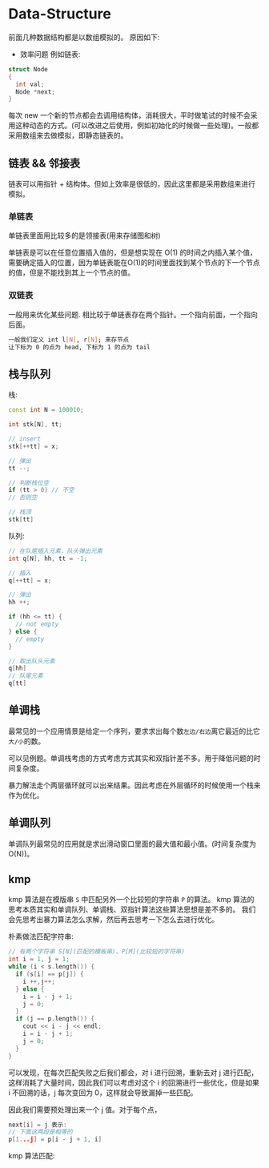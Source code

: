 # Data-Structure

前面几种数据结构都是以数组模拟的。
原因如下:
- 效率问题
例如链表:
```cpp
struct Node 
{
  int val;
  Node *next;
}
```
每次 new 一个新的节点都会去调用结构体，消耗很大，平时做笔试的时候不会采用这种动态的方式。(可以改进之后使用，例如初始化的时候做一些处理)。一般都采用数组来去做模拟，即静态链表的。

## 链表 && 邻接表
链表可以用指针 + 结构体。但如上效率是很低的，因此这里都是采用数组来进行模拟。

### 单链表
单链表里面用比较多的是领接表(用来存储图和树)

单链表是可以在任意位置插入值的，但是想实现在 O(1) 的时间之内插入某个值，需要确定插入的位置，因为单链表能在O(1)的时间里面找到某个节点的下一个节点的值，但是不能找到其上一个节点的值。

### 双链表
一般用来优化某些问题.
相比较于单链表存在两个指针。一个指向前面，一个指向后面。
```bash
一般我们定义 int l[N], r[N]; 来存节点
让下标为 0 的点为 head, 下标为 1 的点为 tail
```

## 栈与队列

栈:
```cpp
const int N = 100010;

int stk[N], tt;

// insert
stk[++tt] = x;

// 弹出
tt --;

// 判断栈位空
if (tt > 0) // 不空
// 否则空

// 栈顶 
stk[tt]
```

队列:
```cpp
// 在队尾插入元素，队头弹出元素
int q[N], hh, tt = -1;

// 插入
q[++tt] = x;

// 弹出 
hh ++;

if (hh <= tt) {
  // not empty
} else {
  // empty
}

// 取出队头元素
q[hh]
// 队尾元素
q[tt]
```

## 单调栈
最常见的一个应用情景是给定一个序列，要求求出每个数`左边/右边`离它最近的比它`大/小`的数。

可以见例题。单调栈考虑的方式考虑方式其实和双指针差不多。用于降低问题的时间复杂度。

暴力解法走个两层循环就可以出来结果。因此考虑在外层循环的时候使用一个栈来作为优化。

## 单调队列
单调队列最常见的应用就是求出滑动窗口里面的最大值和最小值。(时间复杂度为 O(N))。

## kmp
kmp 算法是在模版串 `S` 中匹配另外一个比较短的字符串 `P` 的算法。
kmp 算法的思考本质其实和单调队列、单调栈、双指针算法这些算法思想是差不多的。
我们会先思考出暴力算法怎么求解，然后再去思考一下怎么去进行优化。

朴素做法匹配字符串:
```cpp
// 有两个字符串 S[N](匹配的模板串)、P[M](比较短的字符串)
int i = 1, j = 1;
while (i < s.length()) {
  if (s[i] == p[j]) {
    i ++,j++;
  } else {
    i = i - j + 1;
    j = 0;
  }
  if (j == p.length()) {
    cout << i - j << endl;
    i = i - j + 1;
    j = 0;
  }
}
```

可以发现，在每次匹配失败之后我们都会，对 i 进行回溯，重新去对 j 进行匹配，这样消耗了大量时间，因此我们可以考虑对这个 i 的回溯进行一些优化，但是如果 i 不回溯的话，j 每次变回为 0，这样就会导致漏掉一些匹配。

因此我们需要预处理出来一个 j 值。对于每个点，

```cpp
next[i] = j 表示:
// 下面这两段是相等的
p[1...j] = p[i - j + 1, i]
```

kmp 算法匹配:

